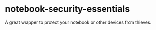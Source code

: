 # notebook-security-essentials
A great wrapper to protect your notebook or other devices from thieves.
